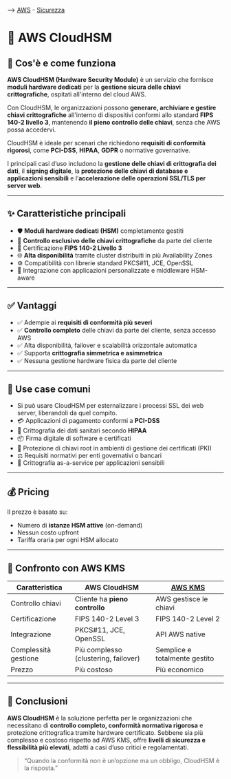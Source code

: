 --> [AWS](/00-Intro/AWS.md)  -  [Sicurezza](/09-Sicurezza-Compliance-Governance/Sicurezza-Compliance-Governance.md)
# 🔐 AWS CloudHSM

## 📘 Cos'è e come funziona

**AWS CloudHSM (Hardware Security Module)** è un servizio che fornisce **moduli hardware dedicati** per la **gestione sicura delle chiavi crittografiche**, ospitati all'interno del cloud AWS.

Con CloudHSM, le organizzazioni possono **generare, archiviare e gestire chiavi crittografiche** all'interno di dispositivi conformi allo standard **FIPS 140-2 livello 3**, mantenendo **il pieno controllo delle chiavi**, senza che AWS possa accedervi.

CloudHSM è ideale per scenari che richiedono **requisiti di conformità rigorosi**, come **PCI-DSS**, **HIPAA**, **GDPR** o normative governative.  

I principali casi d’uso includono la **gestione delle chiavi di crittografia dei dati**, il **signing digitale**, la **protezione delle chiavi di database e applicazioni sensibili** e l’**accelerazione delle operazioni SSL/TLS per server web**.


---

## ✨ Caratteristiche principali

- 🛡️ **Moduli hardware dedicati (HSM)** completamente gestiti
- 🔑 **Controllo esclusivo delle chiavi crittografiche** da parte del cliente
- 🧪 Certificazione **FIPS 140-2 Livello 3**
- 🌐 **Alta disponibilità** tramite cluster distribuiti in più Availability Zones
- ⚙️ Compatibilità con librerie standard PKCS#11, JCE, OpenSSL
- 🔗 Integrazione con applicazioni personalizzate e middleware HSM-aware

---

## ✅ Vantaggi

- ✅ Adempie ai **requisiti di conformità più severi**
- ✅ **Controllo completo** delle chiavi da parte del cliente, senza accesso AWS
- ✅ Alta disponibilità, failover e scalabilità orizzontale automatica
- ✅ Supporta **crittografia simmetrica e asimmetrica**
- ✅ Nessuna gestione hardware fisica da parte del cliente

---

## 🚀 Use case comuni

- Si può usare CloudHSM per esternalizzare i processi SSL dei web server, liberandoli da quel compito.
- 💳 Applicazioni di pagamento conformi a **PCI-DSS**
- 🏥 Crittografia dei dati sanitari secondo **HIPAA**
- 📦 Firma digitale di software e certificati
- 🔐 Protezione di chiavi root in ambienti di gestione dei certificati (PKI)
- ⚖️ Requisiti normativi per enti governativi o bancari
- 🔗 Crittografia as-a-service per applicazioni sensibili

---

## 💰 Pricing

Il prezzo è basato su:

- Numero di **istanze HSM attive** (on-demand)
- Nessun costo upfront
- Tariffa oraria per ogni HSM allocato


---

## 🔄 Confronto con AWS KMS

| Caratteristica        | AWS CloudHSM                        | [AWS KMS](/09-Sicurezza-Compliance-Governance/Sicurezza/AWS-KMS.md)                               |
|------------------------|--------------------------------------|----------------------------------------|
| Controllo chiavi       | Cliente ha **pieno controllo**       | AWS gestisce le chiavi                 |
| Certificazione         | FIPS 140-2 Level 3                   | FIPS 140-2 Level 2                     |
| Integrazione           | PKCS#11, JCE, OpenSSL                | API AWS native                         |
| Complessità gestione   | Più complesso (clustering, failover) | Semplice e totalmente gestito          |
| Prezzo                 | Più costoso                          | Più economico                          |

---

## 📌 Conclusioni

**AWS CloudHSM** è la soluzione perfetta per le organizzazioni che necessitano di **controllo completo, conformità normativa rigorosa** e protezione crittografica tramite hardware certificato. Sebbene sia più complesso e costoso rispetto ad AWS KMS, offre **livelli di sicurezza e flessibilità più elevati**, adatti a casi d’uso critici e regolamentati.

> “Quando la conformità non è un’opzione ma un obbligo, CloudHSM è la risposta.”

